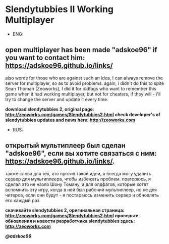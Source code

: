 # Slendytubbies II Working Multiplayer

- ENG:

## open multiplayer has been made "adskoe96" if you want to contact him: https://adskoe96.github.io/links/

also words for those who are against such an idea, I can always remove the server for multiplayer, so as to avoid problems.
again, i didn't do this to spite Sean Thoman (Zeoworks), I did it for oldfags who want to remember this game when it had working multiplayer, but not for cheaters, if they will - i'll try to change the server and update it every time.

**download slendytubbies 2, original page: http://zeoworks.com/games/Slendytubbies2.html**
**check developer's of slendytubbies updates and news here: http://zeoworks.com**

- RUS:

## открытый мультиплеер был сделан "adskoe96", если вы хотите связаться с ним: https://adskoe96.github.io/links/.

также слова для тех, кто против такой идеи, я всегда могу удалить сервер для мультиплеера, чтобы избежать проблем.
повторюсь, я сделал это не назло Шону Томану, а для олдфагов, которые хотят вспомнить эту игру, когда в ней был рабочий мультиплеер, но не для читеров, если они будут - я постараюсь изменить сервер и обновлять его каждый раз.

**скачивайте slendytubbies 2, оригинальная страница: http://zeoworks.com/games/Slendytubbies2.html**
**проверьте обновления и новости разработчика slendytubbies здесь: http://zeoworks.com**

***@adskoe96***

